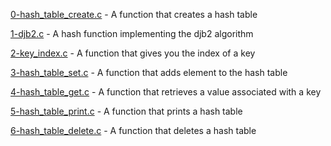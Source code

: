 [0-hash_table_create.c](https://github.com/chelseyqc/holbertonschool-low_level_programming/tree/master/hash_tables/0-hash_table_create.c) - A function that creates a hash table


[1-djb2.c](https://github.com/chelseyqc/holbertonschool-low_level_programming/tree/master/hash_tables/1-djb2.c) - A hash function implementing the djb2 algorithm


[2-key_index.c](https://github.com/chelseyqc/holbertonschool-low_level_programming/tree/master/hash_tables/2-key_index.c) - A function that gives you the index of a key


[3-hash_table_set.c](https://github.com/chelseyqc/holbertonschool-low_level_programming/tree/master/hash_tables/3-hash_table_set.c) - A function that adds element to the hash table


[4-hash_table_get.c](https://github.com/chelseyqc/holbertonschool-low_level_programming/tree/master/hash_tables/4-hash_table_get.c) - A function that retrieves a value associated with a key


[5-hash_table_print.c](https://github.com/chelseyqc/holbertonschool-low_level_programming/tree/master/hash_tables/5-hash_table_print.c) - A function that prints a hash table


[6-hash_table_delete.c](https://github.com/chelseyqc/holbertonschool-low_level_programming/tree/master/hash_tables/6-hash_table_delete.c) - A function that deletes a hash table

